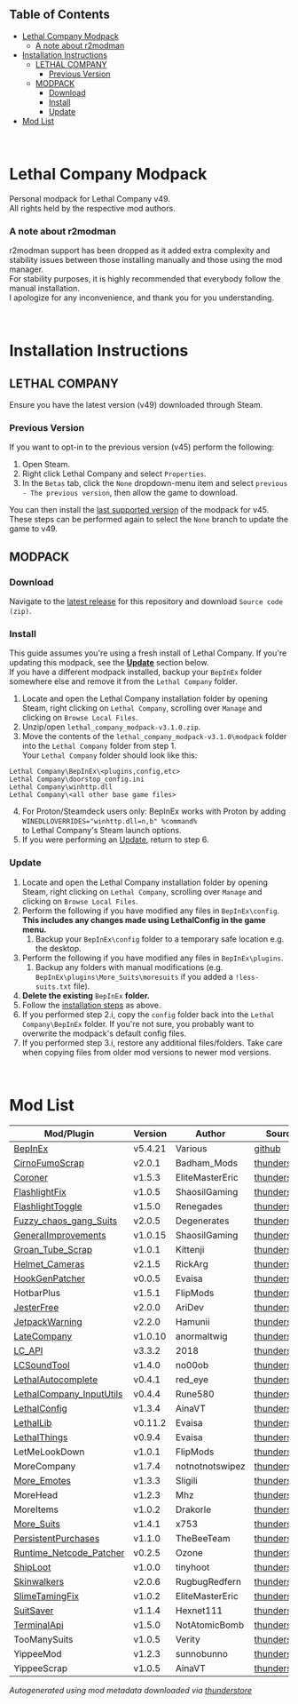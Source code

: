 ## Table of Contents

- [Lethal Company Modpack](#lethal-company-modpack)
    - [A note about r2modman](#a-note-about-r2modman)
- [Installation Instructions](#installation-instructions)
  - [LETHAL COMPANY](#lethal-company)
    - [Previous Version](#previous-version)
  - [MODPACK](#modpack)
    - [Download](#download)
    - [Install](#install)
    - [Update](#update)
- [Mod List](#mod-list)

<br>

# Lethal Company Modpack
Personal modpack for Lethal Company v49.\
All rights held by the respective mod authors.

### A note about r2modman
r2modman support has been dropped as it added extra complexity and stability issues between those installing manually and those using the mod manager.\
For stability purposes, it is highly recommended that everybody follow the manual installation.\
I apologize for any inconvenience, and thank you for you understanding.

<br>

# Installation Instructions
## LETHAL COMPANY
Ensure you have the latest version (v49) downloaded through Steam. 

### Previous Version
If you want to opt-in to the previous version (v45) perform the following:
1. Open Steam.
2. Right click Lethal Company and select `Properties`.
3. In the `Betas` tab, click the `None` dropdown-menu item and select `previous - The previous version`, then allow the game to download.

You can then install the [last supported version](https://github.com/konovic/lethal_company_modpack/releases/tag/v2.7.0) of the modpack for v45.\
These steps can be performed again to select the `None` branch to update the game to v49.

## MODPACK

### Download
Navigate to the [latest release](https://github.com/konovic/lethal_company_modpack/releases/latest) for this repository and download `Source code (zip)`.

### Install
This guide assumes you're using a fresh install of Lethal Company. If you're updating this modpack, see the [**Update**](#update) section below.\
If you have a different modpack installed, backup your `BepInEx` folder somewhere else and remove it from the `Lethal Company` folder.
1. Locate and open the Lethal Company installation folder by opening Steam, right clicking on `Lethal Company`, scrolling over `Manage` and clicking on `Browse Local Files`.
2. Unzip/open `lethal_company_modpack-v3.1.0.zip`.
3. Move the contents of the `lethal_company_modpack-v3.1.0\modpack` folder into the `Lethal Company` folder from step 1.\
Your `Lethal Company` folder should look like this:
```
Lethal Company\BepInEx\<plugins,config,etc>
Lethal Company\doorstop_config.ini
Lethal Company\winhttp.dll
Lethal Company\<all other base game files>
```
4. For Proton/Steamdeck users only: BepInEx works with Proton by adding\
`WINEDLLOVERRIDES="winhttp.dll=n,b" %command%`\
to Lethal Company's Steam launch options.
5. If you were performing an [Update](#update), return to step 6.

### Update
1. Locate and open the Lethal Company installation folder by opening Steam, right clicking on `Lethal Company`, scrolling over `Manage` and clicking on `Browse Local Files`.
2. Perform the following if you have modified any files in `BepInEx\config`. **This includes any changes made using LethalConfig in the game menu.**
    1. Backup your `BepInEx\config` folder to a temporary safe location e.g. the desktop.
3. Perform the following if you have modified any files in `BepInEx\plugins`.
    1. Backup any folders with manual modifications (e.g. `BepInEx\plugins\More_Suits\moresuits` if you added a `!less-suits.txt` file).
4. **Delete the existing** `BepInEx` **folder.**
5. Follow the [installation steps](#modpack) as above.
6. If you performed step 2.i, copy the `config` folder back into the `Lethal Company\BepInEx` folder. If you're not sure, you probably want to overwrite the modpack's default config files.
7. If you performed step 3.i, restore any additional files/folders. Take care when copying files from older mod versions to newer mod versions.

<br>

# Mod List
| Mod/Plugin                                                                                 | Version | Author          | Source                                                                                        |
| ------------------------------------------------------------------------------------------ | ------- | --------------- | --------------------------------------------------------------------------------------------- |
| [BepInEx](https://github.com/BepInEx/BepInEx)                                              | v5.4.21 | Various         | [github](https://github.com/BepInEx/BepInEx/releases/tag/v5.4.21)                             |
| [CirnoFumoScrap](https://github.com/Badhamknibbs/Cirno-Fumo-Scrap-mod_LC)                  | v2.0.1  | Badham_Mods     | [thunderstore](https://thunderstore.io/c/lethal-company/p/Badham_Mods/CirnoFumoScrap)         |
| [Coroner](https://github.com/EliteMasterEric/Coroner)                                      | v1.5.3  | EliteMasterEric | [thunderstore](https://thunderstore.io/c/lethal-company/p/EliteMasterEric/Coroner)            |
| [FlashlightFix](https://github.com/Shaosil/LethalCompanyMods-FlashlightFix)                | v1.0.5  | ShaosilGaming   | [thunderstore](https://thunderstore.io/c/lethal-company/p/ShaosilGaming/FlashlightFix)        |
| [FlashlightToggle](https://github.com/redassser/Lc-Flashlight)                             | v1.5.0  | Renegades       | [thunderstore](https://thunderstore.io/c/lethal-company/p/Renegades/FlashlightToggle)         |
| [Fuzzy_chaos_gang_Suits](https://thunderstore.io/c/lethal-company/p/x753/More_Suits/)      | v2.0.5  | Degenerates     | [thunderstore](https://thunderstore.io/c/lethal-company/p/Degenerates/Fuzzy_chaos_gang_Suits) |
| [GeneralImprovements](https://github.com/Shaosil/LethalCompanyMods-GeneralImprovements)    | v1.0.15 | ShaosilGaming   | [thunderstore](https://thunderstore.io/c/lethal-company/p/ShaosilGaming/GeneralImprovements)  |
| [Groan_Tube_Scrap](https://github.com/ChrisFeline)                                         | v1.0.1  | Kittenji        | [thunderstore](https://thunderstore.io/c/lethal-company/p/Kittenji/Groan_Tube_Scrap)          |
| [Helmet_Cameras](https://github.com/The0therOne/Helmet_Cameras)                            | v2.1.5  | RickArg         | [thunderstore](https://thunderstore.io/c/lethal-company/p/RickArg/Helmet_Cameras)             |
| [HookGenPatcher](https://github.com/harbingerofme/Bepinex.Monomod.HookGenPatcher)          | v0.0.5  | Evaisa          | [thunderstore](https://thunderstore.io/c/lethal-company/p/Evaisa/HookGenPatcher)              |
| HotbarPlus                                                                                 | v1.5.1  | FlipMods        | [thunderstore](https://thunderstore.io/c/lethal-company/p/FlipMods/HotbarPlus)                |
| [JesterFree](https://github.com/AriDeve/JesterFree)                                        | v2.0.0  | AriDev          | [thunderstore](https://thunderstore.io/c/lethal-company/p/AriDev/JesterFree)                  |
| [JetpackWarning](https://github.com/Hamunii/JetpackWarning)                                | v2.2.0  | Hamunii         | [thunderstore](https://thunderstore.io/c/lethal-company/p/Hamunii/JetpackWarning)             |
| [LateCompany](https://github.com/ANormalTwig/LC-LateCompany)                               | v1.0.10 | anormaltwig     | [thunderstore](https://thunderstore.io/c/lethal-company/p/anormaltwig/LateCompany)            |
| [LC_API](https://github.com/steven4547466/LC-API)                                          | v3.3.2  | 2018            | [thunderstore](https://thunderstore.io/c/lethal-company/p/2018/LC_API)                        |
| [LCSoundTool](https://github.com/no00ob/LCSoundTool)                                       | v1.4.0  | no00ob          | [thunderstore](https://thunderstore.io/c/lethal-company/p/no00ob/LCSoundTool)                 |
| [LethalAutocomplete](https://github.com/IlyaChichkov/LethalAutocompleteMod)                | v0.4.1  | red_eye         | [thunderstore](https://thunderstore.io/c/lethal-company/p/red_eye/LethalAutocomplete)         |
| [LethalCompany_InputUtils](https://github.com/Rune580/LethalCompanyInputUtils)             | v0.4.4  | Rune580         | [thunderstore](https://thunderstore.io/c/lethal-company/p/Rune580/LethalCompany_InputUtils)   |
| [LethalConfig](https://github.com/AinaVT/LethalConfig)                                     | v1.3.4  | AinaVT          | [thunderstore](https://thunderstore.io/c/lethal-company/p/AinaVT/LethalConfig)                |
| [LethalLib](https://github.com/EvaisaDev/LethalLib)                                        | v0.11.2 | Evaisa          | [thunderstore](https://thunderstore.io/c/lethal-company/p/Evaisa/LethalLib)                   |
| [LethalThings](https://github.com/EvaisaDev/LethalThings)                                  | v0.9.4  | Evaisa          | [thunderstore](https://thunderstore.io/c/lethal-company/p/Evaisa/LethalThings)                |
| LetMeLookDown                                                                              | v1.0.1  | FlipMods        | [thunderstore](https://thunderstore.io/c/lethal-company/p/FlipMods/LetMeLookDown)             |
| MoreCompany                                                                                | v1.7.4  | notnotnotswipez | [thunderstore](https://thunderstore.io/c/lethal-company/p/notnotnotswipez/MoreCompany)        |
| [More_Emotes](https://www.youtube.com/watch?v=GMgsFZ4rkEI)                                 | v1.3.3  | Sligili         | [thunderstore](https://thunderstore.io/c/lethal-company/p/Sligili/More_Emotes)                |
| MoreHead                                                                                   | v1.2.3  | Mhz             | [thunderstore](https://thunderstore.io/c/lethal-company/p/Mhz/MoreHead)                       |
| MoreItems                                                                                  | v1.0.2  | Drakorle        | [thunderstore](https://thunderstore.io/c/lethal-company/p/Drakorle/MoreItems)                 |
| [More_Suits](https://github.com/x753/Lethal-Company-More-Suits)                            | v1.4.1  | x753            | [thunderstore](https://thunderstore.io/c/lethal-company/p/x753/More_Suits)                    |
| [PersistentPurchases](https://github.com/NotSoEpic/PeristentPurchases)                     | v1.1.0  | TheBeeTeam      | [thunderstore](https://thunderstore.io/c/lethal-company/p/TheBeeTeam/PersistentPurchases)     |
| [Runtime_Netcode_Patcher](https://github.com/NicholasScott1337/RuntimeNetcodeRPCValidator) | v0.2.5  | Ozone           | [thunderstore](https://thunderstore.io/c/lethal-company/p/Ozone/Runtime_Netcode_Patcher)      |
| [ShipLoot](https://github.com/tinyhoot/ShipLoot)                                           | v1.0.0  | tinyhoot        | [thunderstore](https://thunderstore.io/c/lethal-company/p/tinyhoot/ShipLoot)                  |
| [Skinwalkers](https://rugbug.net/skinwalkers)                                              | v2.0.6  | RugbugRedfern   | [thunderstore](https://thunderstore.io/c/lethal-company/p/RugbugRedfern/Skinwalkers)          |
| [SlimeTamingFix](https://github.com/EliteMasterEric/SlimeTamingFix)                        | v1.0.2  | EliteMasterEric | [thunderstore](https://thunderstore.io/c/lethal-company/p/EliteMasterEric/SlimeTamingFix)     |
| [SuitSaver](https://github.com/Hexnet111/SuitSaver)                                        | v1.1.4  | Hexnet111       | [thunderstore](https://thunderstore.io/c/lethal-company/p/Hexnet111/SuitSaver)                |
| [TerminalApi](https://github.com/NotAtomicBomb/TerminalApi)                                | v1.5.0  | NotAtomicBomb   | [thunderstore](https://thunderstore.io/c/lethal-company/p/NotAtomicBomb/TerminalApi)          |
| TooManySuits                                                                               | v1.0.5  | Verity          | [thunderstore](https://thunderstore.io/c/lethal-company/p/Verity/TooManySuits)                |
| YippeeMod                                                                                  | v1.2.3  | sunnobunno      | [thunderstore](https://thunderstore.io/c/lethal-company/p/sunnobunno/YippeeMod)               |
| YippeeScrap                                                                                | v1.0.5  | AinaVT          | [thunderstore](https://thunderstore.io/c/lethal-company/p/AinaVT/YippeeScrap)                 |

*Autogenerated using mod metadata downloaded via [thunderstore](https://thunderstore.io/c/lethal-company)*
